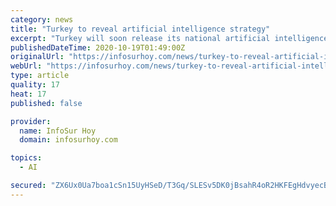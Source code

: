 ```yaml
---
category: news
title: "Turkey to reveal artificial intelligence strategy"
excerpt: "Turkey will soon release its national artificial intelligence (AI) strategy which has been prepared by a joint effort of public, private and academic bodies, the Turkish industry and technology minister said Thursday."
publishedDateTime: 2020-10-19T01:49:00Z
originalUrl: "https://infosurhoy.com/news/turkey-to-reveal-artificial-intelligence-strategy/"
webUrl: "https://infosurhoy.com/news/turkey-to-reveal-artificial-intelligence-strategy/"
type: article
quality: 17
heat: 17
published: false

provider:
  name: InfoSur Hoy
  domain: infosurhoy.com

topics:
  - AI

secured: "ZX6Ux0Ua7boa1cSn15UyHSeD/T3Gq/SLESv5DK0jBsahR4oR2HKFEgHdvyecBpFtZuk1MlHL+4W2TP0gF5xv01O1muYNXWsz8G2IaCLUe97olKYNC0Tct76+JkA41msd5YTY7T3QDUclJcI1g9nEz7shSoHevljGILEMqwTmhycyfhrr/ocFmMeeosaNhbC9i/ZqmyTP5z/b4cXtxVmCWPawjugqvbyfbo4AKshNQlAVuzZ36P1672x/WqFgiiJQUsRpuPecPh2yAECquTVM0UmJ6ZWMD7fn+jQxVGu8yu4oPfNUf7om0Je0iapuuQB3OwZCnQhAtWZ/t232q7n256WAazHAsF1aOh1yy54HH5w=;HQw8l7gk7MYYJboYBktRbg=="
---
```


